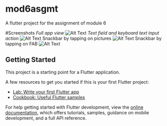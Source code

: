 # mod6asgmt

A flutter project for the assignment of module 6

#Screenshots
*Full app view*
![Alt Text](screenshots/ss1.png)
*Text field and keyboard text input action*
![Alt Text](screenshots/ss2.png)
Snackbar by tapping on pictures
![Alt Text](screenshots/ss3.png)
Snackbar by tapping on FAB
![Alt Text](screenshots/ss4.png)



## Getting Started

This project is a starting point for a Flutter application.

A few resources to get you started if this is your first Flutter project:

- [Lab: Write your first Flutter app](https://docs.flutter.dev/get-started/codelab)
- [Cookbook: Useful Flutter samples](https://docs.flutter.dev/cookbook)

For help getting started with Flutter development, view the
[online documentation](https://docs.flutter.dev/), which offers tutorials,
samples, guidance on mobile development, and a full API reference.
